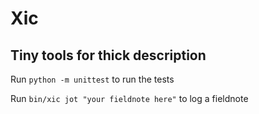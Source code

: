 # Xic
## Tiny tools for thick description

Run `python -m unittest` to run the tests

Run `bin/xic jot "your fieldnote here"` to log a fieldnote

